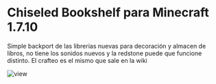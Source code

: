 # Chiseled Bookshelf para Minecraft 1.7.10

Simple backport de las librerias nuevas para decoración y almacen de libros, no tiene los sonidos nuevos y la redstone puede que funcione distinto.
El crafteo es el mismo que sale en la wiki

![view](https://i.ibb.co/PGrgpk07/2025-08-13-20-32-33.png)
